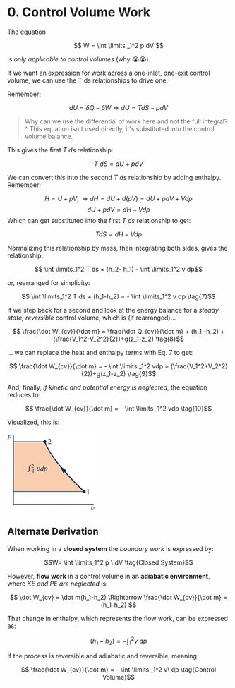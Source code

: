 # 0. Control Volume Work

The equation 

$$ W = \int \limits _1^2 p dV $$

is *only applicable to control volumes* (why 😭😭). 

If we want an expression for work across a one-inlet, one-exit control volume, we can use the T ds relationships to drive one.

Remember:

$$ dU = \delta Q - \delta W \Rightarrow dU = T dS - pdV$$

> Why can we use the differential of work here and not the full integral? 
> ^ This equation isn't used directly, it's substituted into the control volume balance.

This gives the first $T\ ds$ relationship:


$$ T\ dS = dU + p dV $$

We can convert this into the second $T \ ds$ relationship by adding enthalpy. Remember:

$$ H = U + pV, \Rightarrow dH = dU + d(pV) = dU + pdV + Vdp$$
$$dU + pdV = dH-Vdp$$ 
Which can get substituted into the first $T\ ds$ relationship to get:

$$ T dS = dH - Vdp \tag{6}$$

Normalizing this relationship by mass, then integrating both sides, gives the relationship:

$$ \int \limits_1^2 T ds = (h_2- h_1) - \int \limits_1^2 v dp$$

or, rearranged for simplicity:

$$ \int \limits_1^2 T ds + (h_1-h_2) =  - \int \limits_1^2 v dp \tag{7}$$

 If we step back for a second and look at the energy balance for a *steady state, reversible* control volume, which is (if rearranged)...

$$ \frac{\dot W_{cv}}{\dot m} = \frac{\dot Q_{cv}}{\dot m} + (h_1 -h_2) + (\frac{V_1^2-V_2^2}{2})+g(z_1-z_2) \tag{8}$$

... we can replace the heat and enthalpy terms with Eq. 7 to get:

$$ \frac{\dot W_{cv}}{\dot m} = - \int \limits _1^2 vdp + (\frac{V_1^2+V_2^2}{2})+g(z_1-z_2) \tag{9}$$

And, finally, *if kinetic and potential energy is neglected*, the equation reduces to:

$$ \frac{\dot W_{cv}}{\dot m} = - \int \limits _1^2 vdp \tag{10}$$

Visualized, this is:

![](../../media/Pasted%20image%2020241108202145.webp)



## Alternate Derivation




When working in a **closed system** the *boundary work* is expressed by:

$$W=  \int \limits_1^2 p \ dV \tag{Closed System}$$

However, **flow work** in a control volume in an **adiabatic environment**, where *KE and PE are neglected* is:

$$ \dot W_{cv} = \dot m(h_1-h_2) \Rightarrow \frac{\dot W_{cv}}{\dot m} = (h_1-h_2)  $$

That change in enthalpy, which represents the flow work, can be expressed as:

$$ (h_1-h_2) = -\int _1^2 v\ dp$$

If the process is reversible and adiabatic and reversible, meaning:

$$ \frac{\dot W_{cv}}{\dot m} = - \int \limits _1^2 v\ dp \tag{Control Volume}$$

